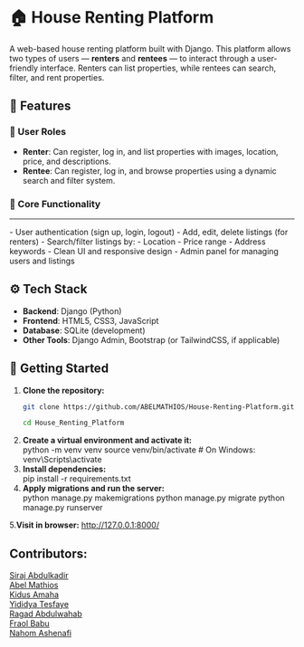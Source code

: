 # 🏠 House Renting Platform

A web-based house renting platform built with Django. This platform allows two types of users — **renters** and **rentees** — to interact through a user-friendly interface. Renters can list properties, while rentees can search, filter, and rent properties.

## 🔧 Features

### 👤 User Roles

- **Renter**: Can register, log in, and list properties with images, location, price, and descriptions.
- **Rentee**: Can register, log in, and browse properties using a dynamic search and filter system.

### 📌 Core Functionality

<hr>
- User authentication (sign up, login, logout)
- Add, edit, delete listings (for renters)
- Search/filter listings by:
  - Location
  - Price range
  - Address keywords
- Clean UI and responsive design
- Admin panel for managing users and listings

## ⚙️ Tech Stack

- **Backend**: Django (Python)
- **Frontend**: HTML5, CSS3, JavaScript
- **Database**: SQLite (development)
- **Other Tools**: Django Admin, Bootstrap (or TailwindCSS, if applicable)

## 🚀 Getting Started

1. **Clone the repository:**
   ```bash
   git clone https://github.com/ABELMATHIOS/House-Renting-Platform.git
   
   cd House_Renting_Platform
   ```
2. **Create a virtual environment and activate it:** <br>
   python -m venv venv
   source venv/bin/activate # On Windows: venv\Scripts\activate
3. **Install dependencies:** <br>
   pip install -r requirements.txt
4. **Apply migrations and run the server:**<br>
   python manage.py makemigrations
   python manage.py migrate
   python manage.py runserver

5.**Visit in browser:**
http://127.0.0.1:8000/

## Contributors:<br/>

<a href="https://github.com/Siraj-Abdulkadir">Siraj Abdulkadir</a> <br/>
<a href="https://github.com/ABELMATHIOS">Abel Mathios<br/>
<a href="https://github.com/kidusamaha">Kidus Amaha<br/>
<a href="https://github.com/yididya01">Yididya Tesfaye<br/>
<a href="https://github.com/ragadabdu">Ragad Abdulwahab<br/>
<a href="https://github.com/frankiyyaa">Fraol Babu<br/>
<a href="https://github.com/nahom1971">Nahom Ashenafi<br/>
